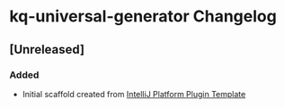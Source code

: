 <!-- Keep a Changelog guide -> https://keepachangelog.com -->

# kq-universal-generator Changelog

## [Unreleased]
### Added
- Initial scaffold created from [IntelliJ Platform Plugin Template](https://github.com/JetBrains/intellij-platform-plugin-template)
